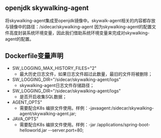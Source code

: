 ## openjdk skywalking-agent
将skywalking-agent集成至openjdk镜像中。skywalk-agent相关的内容都存放与镜像中的路径：/sidecar/skywalking-agent
因为skywalking-agent的配置文件高度封装系统环境变量，因此我们借助系统环境变量来完成对skywalking-agent的配置。

## Dockerfile变量声明
- SW_LOGGING_MAX_HISTORY_FILES="2"
  - 最大历史日志文件，如果日志文件超过此数量，最旧的文件将被删除；
- SW_LOGGING_DIR="/sidecar/skywalking-agent/logs"
  - skywalking-agent日志文件存储路径；
- SW_LOGGING_DIR="/sidecar/skywalking-agent/logs"
  - 是否开启收集SQL数据；
- AGENT_OPTS"
  - 需要配合K8s 编排文件使用。样例：-javaagent:/sidecar/skywalking-agent/skywalking-agent.jar;
- JAVA_OPTS"
  - 需要配合K8s 编排文件使用。样例：-jar /applications/spring-boot-helloworld.jar --server.port=80;
